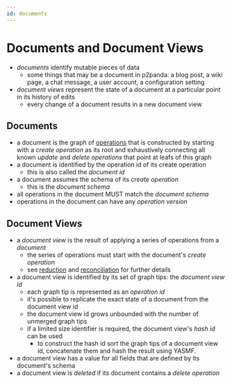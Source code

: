 ```yaml
---
id: documents
---
```


# Documents and Document Views

- _documents_ identify mutable pieces of data
  - some things that may be a document in p2panda: a blog post, a wiki page, a chat message, a user account, a configuration setting
- _document views_ represent the state of a document at a particular point in its history of edits
  - every change of a document results in a new document view

## Documents

- a document is the graph of [operations](/docs/writing-data/operations) that is constructed by starting with a _create operation_ as its root and exhaustively connecting all known _update_ and _delete operations_ that point at leafs of this graph
- a document is identified by the operation id of its create operation
  - this is also called the _document id_
- a document assumes the schema of its _create operation_
  - this is the _document schema_
- all operations in the document MUST match the _document schema_
- operations in the document can have any _operation version_

## Document Views

- a _document view_ is the result of applying a series of operations from a _document_
  - the series of operations must start with the document's _create operation_
  - see [reduction](/docs/organising-data/reduction) and [reconciliation](/docs/collaboration/reconciliation) for further details
- a document view is identified by its set of graph tips: the _document view id_
  - each graph tip is represented as an _operation id_
  - it's possible to replicate the exact state of a document from the document view id
  - the document view id grows unbounded with the number of unmerged graph tips
  - if a limited size identifier is required, the document view's _hash id_ can be used
    - to construct the hash id sort the graph tips of a document view id, concatenate them and hash the result using YASMF.
- a document view has a value for all fields that are defined by its document's schema
- a document view is _deleted_ if its document contains a _delete operation_
